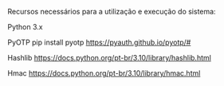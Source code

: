 Recursos necessários para a utilização e execução do sistema:

Python 3.x

PyOTP
pip install pyotp
https://pyauth.github.io/pyotp/#

Hashlib
https://docs.python.org/pt-br/3.10/library/hashlib.html

Hmac
https://docs.python.org/pt-br/3.10/library/hmac.html




